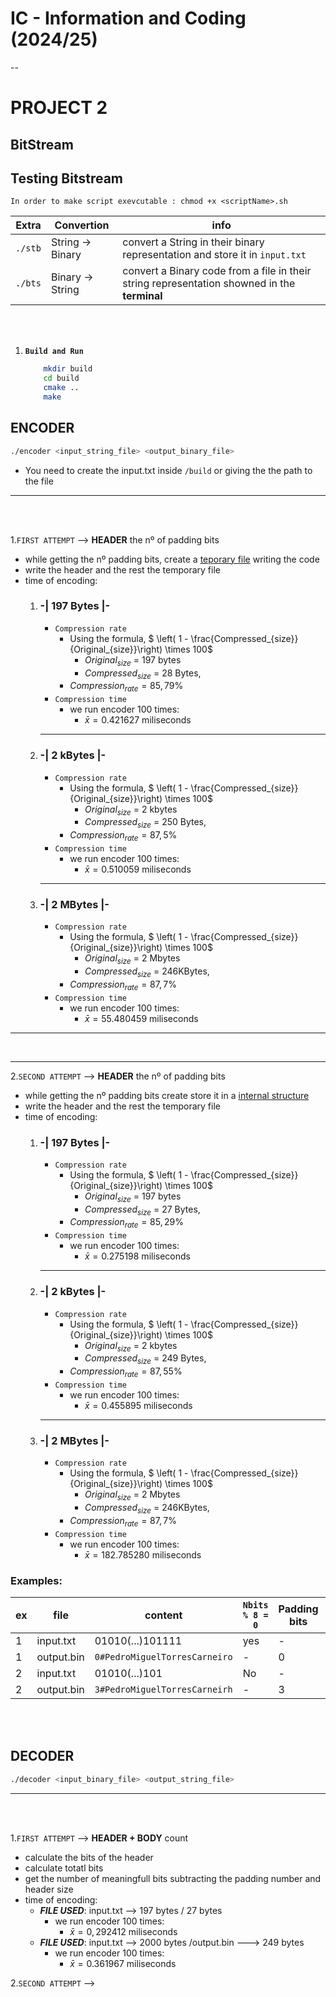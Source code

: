 # IC - Information and Coding (2024/25)

--
# PROJECT 2


## BitStream


## Testing Bitstream

`In order to make script exevcutable : chmod +x <scriptName>.sh`

| Extra | Convertion | info |
|-------|------------|----------|
| `./stb` | String -> Binary | convert a String in their binary representation and store it in `input.txt` |
| `./bts` | Binary -> String | convert a Binary code from a file in their string representation showned in the **terminal** | 

<br>
<br>

1. **`Build and Run`**
    ```bash
        mkdir build
        cd build
        cmake ..
        make
    ```

## ENCODER
```bash
./encoder <input_string_file> <output_binary_file>
```
- You need to create the input.txt inside `/build` or giving the the path to the file
---
<br>
<br>

1.`FIRST ATTEMPT` --> **HEADER** the nº of padding bits  
- while getting the nº padding bits, create a <u>teporary file</u> writing the code
- write the header and the rest the temporary file
- time of encoding:
    1. ### -| 197 Bytes |-
        - `Compression rate`
            - Using the formula, $ \left( 1 - \frac{Compressed_{size}}{Original_{size}}\right) \times 100$
                - $Original_{size}$ = 197 bytes 
                - $Compressed_{size}$ = 28 Bytes,  
            - $Compression_{rate} = 85,79 \%$
        - `Compression time`
            - we run encoder 100 times: 
                - $\bar{x} = 0.421627 \text{ miliseconds}$
        ---
    2. ### -| 2 kBytes |-
        - `Compression rate`
            - Using the formula, $ \left( 1 - \frac{Compressed_{size}}{Original_{size}}\right) \times 100$
                - $Original_{size}$ = 2 kbytes 
                - $Compressed_{size}$ = 250 Bytes,  
            - $Compression_{rate} = 87,5 \%$
        - `Compression time`
            - we run encoder 100 times: 
                - $\bar{x} = 0.510059 \text{ miliseconds}$
        ---
    3. ### -| 2 MBytes |- 
        - `Compression rate`
            - Using the formula, $ \left( 1 - \frac{Compressed_{size}}{Original_{size}}\right) \times 100$
                - $Original_{size}$ = 2 Mbytes 
                - $Compressed_{size}$ = 246KBytes,  
            - $Compression_{rate} = 87,7 \%$
        - `Compression time`
            - we run encoder 100 times: 
                - $\bar{x} = 55.480459 \text{ miliseconds}$
---
<br>

---

2.`SECOND ATTEMPT` --> **HEADER** the nº of padding bits  
- while getting the nº padding bits create store it in a <u>internal structure</u>
- write the header and the rest the temporary file
- time of encoding:
    1. ### -| 197 Bytes |-
        - `Compression rate`
            - Using the formula, $ \left( 1 - \frac{Compressed_{size}}{Original_{size}}\right) \times 100$
                - $Original_{size}$ = 197 bytes 
                - $Compressed_{size}$ = 27 Bytes,  
            - $Compression_{rate} = 85,29 \%$
        - `Compression time`
            - we run encoder 100 times: 
                - $\bar{x} = 0.275198 \text{ miliseconds}$
        ---
    2. ### -| 2 kBytes |-
        - `Compression rate`
            - Using the formula, $ \left( 1 - \frac{Compressed_{size}}{Original_{size}}\right) \times 100$
                - $Original_{size}$ = 2 kbytes 
                - $Compressed_{size}$ = 249 Bytes,  
            - $Compression_{rate} = 87,55 \%$
        - `Compression time`
            - we run encoder 100 times: 
                - $\bar{x} = 0.455895 \text{ miliseconds}$
        ---
    3. ### -| 2 MBytes |- 
        - `Compression rate`
            - Using the formula, $ \left( 1 - \frac{Compressed_{size}}{Original_{size}}\right) \times 100$
                - $Original_{size}$ = 2 Mbytes 
                - $Compressed_{size}$ = 246KBytes,  
            - $Compression_{rate} = 87,7 \%$
        - `Compression time`
            - we run encoder 100 times: 
                - $\bar{x} = 182.785280 \text{ miliseconds}$

### Examples:

| ex | file | content | `Nbits % 8 = 0`| Padding bits | HEADER |
|---------|------|---------|----------------------|--------------|----------|
| 1 | input.txt | 01010(...)101111 | yes | - | - |
| 1 | output.bin | `0#PedroMiguelTorresCarneiro` | - | 0 | `0#` |
| 2 | input.txt | 01010(...)101 | No | - | - |
| 2 | output.bin | `3#PedroMiguelTorresCarneirh` | - | 3 | `3#` | 

<br>
<br>

## DECODER
```bash
./decoder <input_binary_file> <output_string_file>
```
---
<br>
<br>

1.`FIRST ATTEMPT` --> **HEADER + BODY** count
- calculate the bits of the header
- calculate totatl bits
- get the number of meaningfull bits subtracting the padding number and header size
- time of encoding:
    - ***FILE USED***: input.txt --> 197 bytes / 27 bytes
        - we run encoder 100 times: 
            - $\bar{x} = 0,292412 \text{ miliseconds}$
    - ***FILE USED***: input.txt --> 2000 bytes /output.bin ---> 249 bytes
        - we run encoder 100 times: 
            - $\bar{x} = 0.361967 \text{ miliseconds}$

2.`SECOND ATTEMPT` --> 